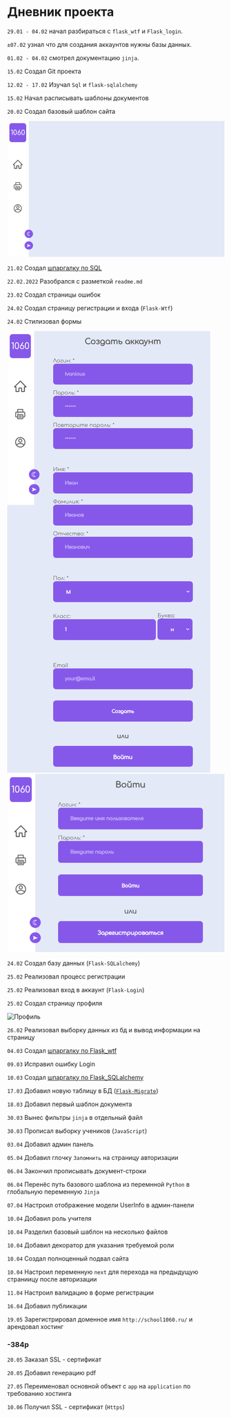 # Дневник проекта

`29.01 - 04.02`		начал разбираться с `flask_wtf` и `Flask_login`.

`±07.02`		узнал что для создания аккаунтов нужны базы данных.

`01.02 - 04.02` 	смотрел документацию `jinja`.

`15.02` 		Создал Git проекта

`12.02 - 17.02`		Изучал `Sql` и `flask-sqlalchemy`

`15.02` 		Начал расписывать шаблоны документов

`20.02` 		Создал базовый шаблон сайта 

![Базовый шаблон]

`21.02` Создал [шпаргалку по SQL]

`22.02.2022` Разобрался с разметкой `readme.md`


`23.02` Создал страницы ошибок

`24.02` Создал страницу регистрации и входа (`Flask-Wtf`)

`24.02` Стилизовал формы

![Регистрация]
![Авторизация]

`24.02` Создал базу данных (`Flask-SQLalchemy`)

`25.02` Реализовал процесс регистрации

`25.02` Реализовал вход в аккаунт (`Flask-Login`)

`25.02` Создал страницу профиля

![Профиль]

`26.02` Реализовал выборку данных из бд и вывод информации на страницу

`04.03` Создал [шпаргалку по Flask_wtf]

`09.03` Исправил ошибку Login

`10.03` Создал [шпаргалку по Flask_SQLalchemy]

`17.03` Добавил новую таблицу в БД ([`Flask-Migrate`])

`18.03` Добавил первый шаблон документа



`30.03` Вынес фильтры `jinja` в отдельный файл

`30.03` Прописал выборку учеников (`JavaScript`)

`03.04` Добавил админ панель

`05.04` Добавил глочку `Запомнить` на страницу авторизации

`06.04` Закончил прописывать документ-строки

`06.04` Перенёс путь базового шаблона из перемнной `Python` в глобальную переменную `Jinja`

`07.04` Настроил отображение модели UserInfo в админ-панели

`10.04` Добавил роль учителя

`10.04` Разделил базовый шаблон на несколько файлов

`10.04` Добавил декоратор для указания требуемой роли

`10.04` Создал полноценный подвал сайта

`10.04` Настроил переменную `next` для перехода на предыдущую страниицу после авторизации

`11.04` Настроил валидацию в форме регистрации

`16.04` Добавил публикации

`19.05` Зарегистрировал доменное имя `http://school1060.ru/` и арендовал хостинг

### -384р

`20.05` Заказал SSL - сертификат

`20.05` Добавил генерацию pdf

`27.05` Переименовал основной объект с `app` на `application` по требованию хостинга

`10.06` Получил SSL - сертификат (`Https`)



[Базовый шаблон]:files_for_md/base_template.png
[Регистрация]:files_for_md/register.png
[Авторизация]:files_for_md/login.png
[Профиль]:files_for_md/profile.png
[шпаргалку по Flask_wtf]:https://github.com/YelKar/school_portal/blob/main/project/Flask_wtf.md
[шпаргалку по Flask_SQLalchemy]:https://github.com/YelKar/school_portal/blob/main/project/Flask_SQLalchemy.md
[шпаргалку по SQL]:https://github.com/YelKar/school_portal/blob/main/project/SQL.md
[`Flask-Migrate`]:https://flask-migrate.readthedocs.io/en/latest/index.html
